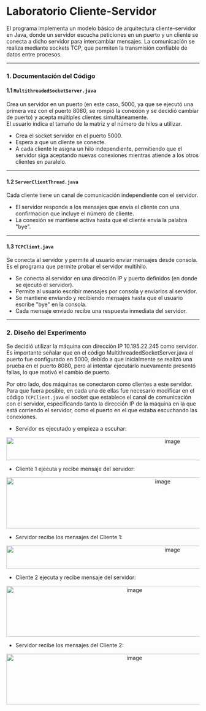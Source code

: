 # Laboratorio Cliente-Servidor

El programa implementa un modelo básico de arquitectura cliente-servidor en Java, donde un servidor escucha peticiones en un puerto y un cliente se conecta a dicho servidor para intercambiar mensajes.
La comunicación se realiza mediante sockets TCP, que permiten la transmisión confiable de datos entre procesos.

---
### 1. Documentación del Código

#### 1.1 `MultithreadedSocketServer.java`
Crea un servidor en un puerto (en este caso, 5000, ya que se ejecutó una primera vez con el puerto 8080, se rompió la conexión y se decidió cambiar de puerto) y acepta múltiples clientes simultáneamente.  
El usuario indica el tamaño de la matriz y el número de hilos a utilizar.  

- Crea el socket servidor en el puerto 5000.
- Espera a que un cliente se conecte.
- A cada cliente le asigna un hilo independiente, permitiendo que el servidor siga aceptando nuevas conexiones mientras atiende a los otros clientes en paralelo.

---

#### 1.2 `ServerClientThread.java`
Cada cliente tiene un canal de comunicación independiente con el servidor.

- El servidor responde a los mensajes que envía el cliente con una confirmacion que incluye el número de cliente.
- La conexión se mantiene activa hasta que el cliente envía la palabra "bye".

---

#### 1.3 `TCPClient.java`

Se conecta al servidor y permite al usuario enviar mensajes desde consola. Es el programa que permite probar el servidor multihilo.

- Se conecta al servidor en una dirección IP y puerto definidos (en donde se ejecutó el servidor).
- Permite al usuario escribir mensajes por consola y enviarlos al servidor.
- Se mantiene enviando y recibiendo mensajes hasta que el usuario escribe "bye" en la consola.
- Cada mensaje enviado recibe una respuesta inmediata del servidor.
  
---

### 2. Diseño del Experimento

Se decidió utilizar la máquina con dirección IP 10.195.22.245 como servidor. Es importante señalar que en el código MultithreadedSocketServer.java el puerto fue configurado en 5000, debido a que inicialmente se realizó una prueba en el puerto 8080, pero al intentar ejecutarlo nuevamente presentó fallas, lo que motivó el cambio de puerto.

Por otro lado, dos máquinas se conectaron como clientes a este servidor. Para que fuera posible, en cada una de ellas fue necesario modificar en el código `TCPClient.java` el socket que establece el canal de comunicación con el servidor, especificando tanto la dirección IP de la máquina en la que está corriendo el servidor, como el puerto en el que estaba escuchando las conexiones.

- Servidor es ejecutado y empieza a escuhar: 
<div align="center">
<img width="850" height="60" alt="image" src="https://github.com/user-attachments/assets/44afef34-0606-44ea-82ef-31f56d3a0bb4" />
</div>

- Cliente 1 ejecuta y recibe mensaje del servidor:
<div align="center">
<img width="800" height="133" alt="image" src="https://github.com/user-attachments/assets/358ff57c-2546-497a-abfa-11ba9723dca0" />
</div>

- Servidor recibe los mensajes del Cliente 1:
<div align="center">
<img width="850" height="60" alt="image" src="https://github.com/user-attachments/assets/a023f968-0de9-4304-bbb9-111b97316a79" />
</div>

- Cliente 2 ejecuta y recibe mensaje del servidor:
<div align="center">
<img width="652" height="132" alt="image" src="https://github.com/user-attachments/assets/bd6c0b73-34f8-4b13-927c-6f13aef04cc2" />
</div>

- Servidor recibe los mensajes del Cliente 2:
<div align="center">
<img width="652" height="132" alt="image" src="https://github.com/user-attachments/assets/47833d18-0b14-4b0a-a5de-fa29ea9ce376" />
</div>


